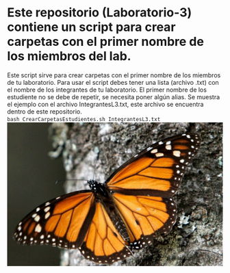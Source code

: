 # Este repositorio (Laboratorio-3) contiene un script para crear carpetas con el primer nombre de los miembros del lab.
Este script sirve para crear carpetas con el primer nombre de los miembros de tu laboratorio.
Para usar el script debes tener una lista (archivo .txt) con el nombre de los integrantes de tu laboratorio. 
El primer nombre de los estudiente no se debe de repetir, se necesita poner algún alias.
Se muestra el ejemplo con el archivo IntegrantesL3.txt, este archivo se encuentra dentro de este repositorio.  
`bash CrearCarpetasEstudientes.sh IntegrantesL3.txt`
![GitHub Logo](/monarca.png)
